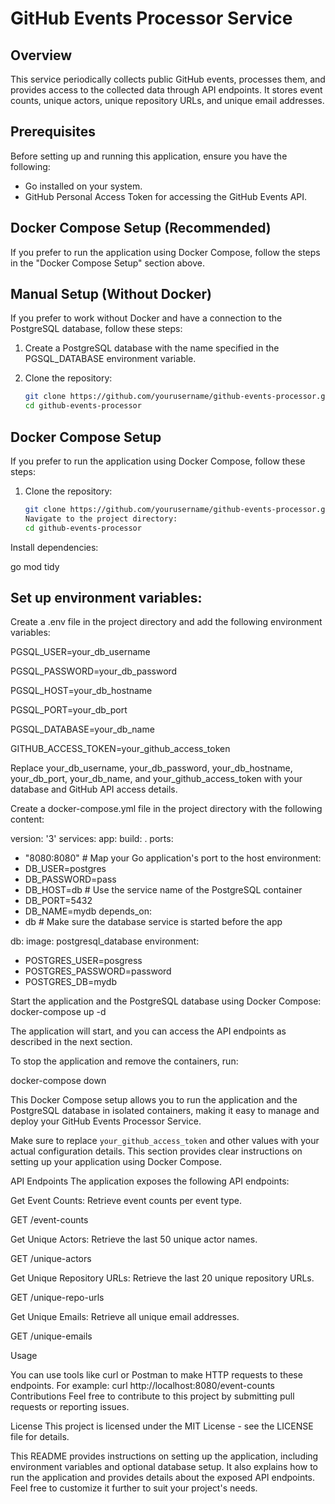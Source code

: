 # GitHub Events Processor Service

## Overview

This service periodically collects public GitHub events, processes them, and provides access to the collected data through API endpoints. It stores event counts, unique actors, unique repository URLs, and unique email addresses.

## Prerequisites

Before setting up and running this application, ensure you have the following:

- Go installed on your system.
- GitHub Personal Access Token for accessing the GitHub Events API.

## Docker Compose Setup (Recommended)

If you prefer to run the application using Docker Compose, follow the steps in the "Docker Compose Setup" section above.

## Manual Setup (Without Docker)

If you prefer to work without Docker and have a connection to the PostgreSQL database, follow these steps:

1. Create a PostgreSQL database with the name specified in the PGSQL_DATABASE environment variable.

2. Clone the repository:

   ```bash
   git clone https://github.com/yourusername/github-events-processor.git
   cd github-events-processor

## Docker Compose Setup

If you prefer to run the application using Docker Compose, follow these steps:

1. Clone the repository:

   ```bash
   git clone https://github.com/yourusername/github-events-processor.git
   Navigate to the project directory:
   cd github-events-processor

Install dependencies:

go mod tidy

## Set up environment variables:

Create a .env file in the project directory and add the following environment variables:

PGSQL_USER=your_db_username

PGSQL_PASSWORD=your_db_password

PGSQL_HOST=your_db_hostname

PGSQL_PORT=your_db_port

PGSQL_DATABASE=your_db_name

GITHUB_ACCESS_TOKEN=your_github_access_token

Replace your_db_username, your_db_password, your_db_hostname, your_db_port, your_db_name, and your_github_access_token with your database and GitHub API access details.


Create a docker-compose.yml file in the project directory with the following content:

version: '3'
services:
app:
build: .
ports:
- "8080:8080"  # Map your Go application's port to the host
environment:
- DB_USER=postgres
- DB_PASSWORD=pass
- DB_HOST=db  # Use the service name of the PostgreSQL container
- DB_PORT=5432
- DB_NAME=mydb
depends_on:
- db  # Make sure the database service is started before the app

db:
image: postgresql_database
environment:
- POSTGRES_USER=posgress
- POSTGRES_PASSWORD=password
- POSTGRES_DB=mydb

Start the application and the PostgreSQL database using Docker Compose:
docker-compose up -d

The application will start, and you can access the API endpoints as described in the next section.

To stop the application and remove the containers, run:

docker-compose down

This Docker Compose setup allows you to run the application and the PostgreSQL database in isolated containers, making it easy to manage and deploy your GitHub Events Processor Service.


Make sure to replace `your_github_access_token` and other values with your actual configuration details. This section provides clear instructions on setting up your application using Docker Compose.


API Endpoints
The application exposes the following API endpoints:

Get Event Counts: Retrieve event counts per event type.

GET /event-counts

Get Unique Actors: Retrieve the last 50 unique actor names.

GET /unique-actors

Get Unique Repository URLs: Retrieve the last 20 unique repository URLs.

GET /unique-repo-urls

Get Unique Emails: Retrieve all unique email addresses.

GET /unique-emails

Usage

You can use tools like curl or Postman to make HTTP requests to these endpoints. For example:
curl http://localhost:8080/event-counts
Contributions
Feel free to contribute to this project by submitting pull requests or reporting issues.

License
This project is licensed under the MIT License - see the LICENSE file for details.

This README provides instructions on setting up the application, including environment variables and optional database setup. It also explains how to run the application and provides details about the exposed API endpoints. Feel free to customize it further to suit your project's needs.
